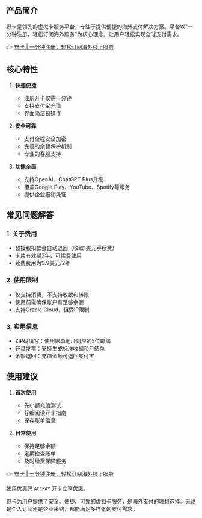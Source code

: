 ## 产品简介

野卡是领先的虚拟卡服务平台，专注于提供便捷的海外支付解决方案。平台以"一分钟注册，轻松订阅海外服务"为核心理念，让用户轻松实现全球支付需求。

👉 [野卡 | 一分钟注册，轻松订阅海外线上服务](https://bit.ly/bewildcard)

## 核心特性

1. **快速便捷**
   - 注册开卡仅需一分钟
   - 支持支付宝充值
   - 界面简洁易操作

2. **安全可靠**
   - 支付全程安全加密
   - 完善的余额保护机制
   - 专业的客服支持

3. **功能全面**
   - 支持OpenAI、ChatGPT Plus升级
   - 覆盖Google Play、YouTube、Spotify等服务
   - 提供企业报销凭证

## 常见问题解答

### 1. 关于费用

- 预授权扣款会自动退回（收取1美元手续费）
- 卡片有效期2年，可续费使用
- 续费费用为9.9美元/2年

### 2. 使用限制

- 仅支持消费，不支持收款和转账
- 使用前需确保账户有足够余额
- 支持Oracle Cloud，但受IP限制

### 3. 实用信息

- ZIP码填写：使用账单地址对应的5位邮编
- 开具发票：支持生成标准收据和月结单
- 余额退回：充值金额可退回支付宝

## 使用建议

1. **首次使用**
   - 先小额充值测试
   - 仔细阅读开卡指南
   - 保存账单信息

2. **日常使用**
   - 保持足够余额
   - 定期检查账单
   - 及时续费保障服务

👉 [野卡 | 一分钟注册，轻松订阅海外线上服务](https://bit.ly/bewildcard)

使用优惠码 `ACCPAY` 开卡立享优惠。

野卡为用户提供了安全、便捷、可靠的虚拟卡服务，是海外支付的理想选择。无论是个人订阅还是企业采购，都能满足多样化的支付需求。